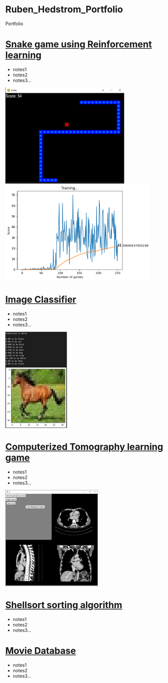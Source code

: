 # Ruben_Hedstrom_Portfolio
Portfolio

# [Snake game using Reinforcement learning](https://github.com/rubenhed/Python/tree/main/Snake_RL)
* notes1
* notes2
* notes3...

<img src="images/game.png" height="300"> <img src="images/stats.png" height="300">

# [Image Classifier](https://github.com/rubenhed/Python/tree/main/Image_Classifier)
* notes1
* notes2
* notes3...

<img src="images/disp_img.png" height="300">

# [Computerized Tomography learning game](https://github.com/rubenhed/Python/tree/main/CT_image_learning_game)
* notes1
* notes2
* notes3...

<img src="images/disp.png" height="300">

# [Shellsort sorting algorithm](https://github.com/rubenhed/C/tree/main/Shellsort_sorting_algorithm)
* notes1
* notes2
* notes3...

# [Movie Database](https://github.com/rubenhed/Java/tree/main/Movie_Database)
* notes1
* notes2
* notes3...

